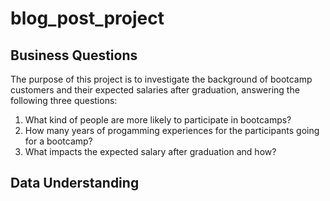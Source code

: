 # blog_post_project

## Business Questions
The purpose of this project is to investigate the background of bootcamp customers and their expected salaries after graduation, answering the following three questions:

1. What kind of people are more likely to participate in bootcamps?
2. How many years of progamming experiences for the participants going for a bootcamp?
3. What impacts the expected salary after graduation and how?

## Data Understanding
